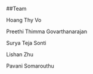 
##Team

Hoang Thy Vo

Preethi Thimma Govarthanarajan

Surya Teja Sonti

Lishan Zhu

Pavani Somarouthu

